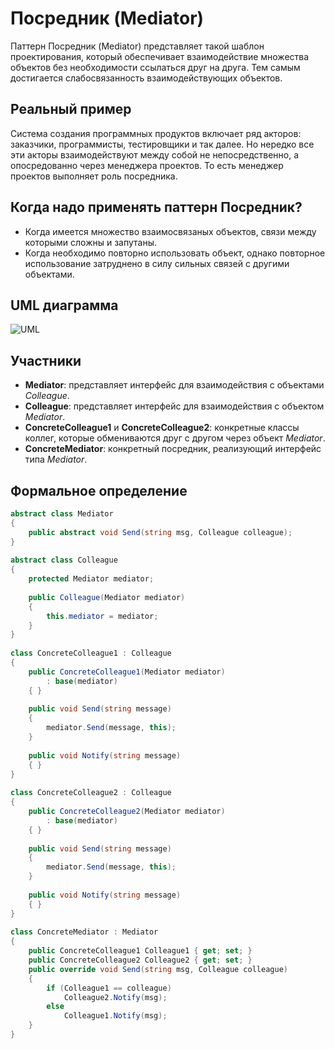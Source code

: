 ﻿# Посредник (Mediator)
Паттерн Посредник (Mediator) представляет такой шаблон проектирования, который обеспечивает взаимодействие множества объектов без необходимости ссылаться друг на друга. Тем самым достигается слабосвязанность взаимодействующих объектов.

## Реальный пример
Система создания программных продуктов включает ряд акторов: заказчики, программисты, тестировщики и так далее. Но нередко все эти акторы взаимодействуют между собой не непосредственно, а опосредованно через менеджера проектов. То есть менеджер проектов выполняет роль посредника.

## Когда надо применять паттерн Посредник?

- Когда имеется множество взаимосвязаных объектов, связи между которыми сложны и запутаны.
- Когда необходимо повторно использовать объект, однако повторное использование затруднено в силу сильных связей с другими объектами.

## UML диаграмма

![UML](https://metanit.com/sharp/patterns/pics/mediator.png)

## Участники

- **Mediator**: представляет интерфейс для взаимодействия с объектами *Colleague*.
- **Colleague**: представляет интерфейс для взаимодействия с объектом *Mediator*.
- **ConcreteColleague1** и **ConcreteColleague2**: конкретные классы коллег, которые обмениваются друг с другом через объект *Mediator*.
- **ConcreteMediator**: конкретный посредник, реализующий интерфейс типа *Mediator*.

## Формальное определение

```csharp
abstract class Mediator
{
    public abstract void Send(string msg, Colleague colleague);
}
 
abstract class Colleague
{
    protected Mediator mediator;
 
    public Colleague(Mediator mediator)
    {
        this.mediator = mediator;
    }
}
 
class ConcreteColleague1 : Colleague
{
    public ConcreteColleague1(Mediator mediator)
        : base(mediator)
    { }
  
    public void Send(string message)
    {
        mediator.Send(message, this);
    }
  
    public void Notify(string message)
    { }
}
 
class ConcreteColleague2 : Colleague
{
    public ConcreteColleague2(Mediator mediator)
        : base(mediator)
    { }
  
    public void Send(string message)
    {
        mediator.Send(message, this);
    }
  
    public void Notify(string message)
    { }
}
 
class ConcreteMediator : Mediator
{
    public ConcreteColleague1 Colleague1 { get; set; }
    public ConcreteColleague2 Colleague2 { get; set; }
    public override void Send(string msg, Colleague colleague)
    {
        if (Colleague1 == colleague)
            Colleague2.Notify(msg);
        else
            Colleague1.Notify(msg);
    }
}
```